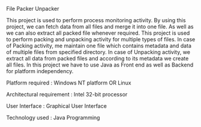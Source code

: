 File Packer Unpacker

 This project is used to perform process monitoring activity.
By using this project, we can fetch data from all files and merge it into one file. As well 
as we can also extract all packed file whenever required. 
 This project is used to perform packing and unpacking activity for multiple types of files.
 In case of Packing activity, me maintain one file which contains metadata and data of multiple 
files from specified directory.
 In case of Unpacking activity, we extract all data from packed files and according to its metadata 
we create all files.
 In this project we have to use Java as Front end as well as Backend for platform independency.

Platform required :
Windows NT platform OR Linux 

Architectural requirement :
Intel 32-bit processor 

User Interface :
Graphical User Interface 

Technology used :
Java Programming
